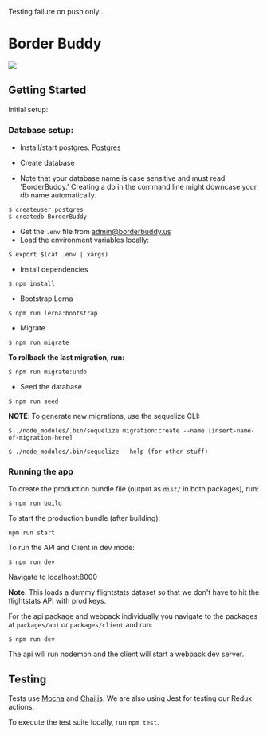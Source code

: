 Testing failure on push only...

# Border Buddy

![](https://github.com/arntzy/border-buddy-development/workflows/Border%20Buddy%20CI/badge.svg)

## Getting Started

Initial setup:

### Database setup:

- Install/start postgres. [Postgres](https://www.postgresql.org/download/)
 
- Create database
- Note that your database name is case sensitive and must read 'BorderBuddy.' Creating a db in the command line might downcase your db name automatically.

```
$ createuser postgres
$ createdb BorderBuddy
```

- Get the `.env` file from admin@borderbuddy.us
- Load the environment variables locally:

```
$ export $(cat .env | xargs)
```

- Install dependencies

```
$ npm install
```

- Bootstrap Lerna 

```
$ npm run lerna:bootstrap
```

- Migrate 

```
$ npm run migrate
```

**To rollback the last migration, run:**

```
$ npm run migrate:undo
```

- Seed the database

```
$ npm run seed
```

**NOTE**: To generate new migrations, use the sequelize CLI:

```
$ ./node_modules/.bin/sequelize migration:create --name [insert-name-of-migration-here]
```

```
$ ./node_modules/.bin/sequelize --help (for other stuff)

```

### Running the app

To create the production bundle file (output as `dist/` in both packages), run:

```
$ npm run build
```

To start the production bundle (after building):

```
npm run start
```

To run the API and Client in dev mode: 

```
$ npm run dev 
```

Navigate to localhost:8000

**Note:** This loads a dummy flightstats dataset so that we don't have to hit the flightstats API with prod keys.

For the api package and webpack individually you navigate to the packages at `packages/api` or `packages/client` and run:
```
$ npm run dev
```
The api will run nodemon and the client will start a webpack dev server.

## Testing

Tests use [Mocha](http://mochajs.org/) and [Chai.js](http://chaijs.com/). We are also using Jest for testing our Redux actions.

To execute the test suite locally, run `npm test`.
